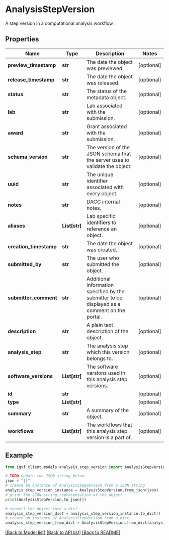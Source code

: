 # AnalysisStepVersion

A step version in a computational analysis workflow.

## Properties

Name | Type | Description | Notes
------------ | ------------- | ------------- | -------------
**preview_timestamp** | **str** | The date the object was previewed. | [optional] 
**release_timestamp** | **str** | The date the object was released. | [optional] 
**status** | **str** | The status of the metadata object. | [optional] 
**lab** | **str** | Lab associated with the submission. | [optional] 
**award** | **str** | Grant associated with the submission. | [optional] 
**schema_version** | **str** | The version of the JSON schema that the server uses to validate the object. | [optional] 
**uuid** | **str** | The unique identifier associated with every object. | [optional] 
**notes** | **str** | DACC internal notes. | [optional] 
**aliases** | **List[str]** | Lab specific identifiers to reference an object. | [optional] 
**creation_timestamp** | **str** | The date the object was created. | [optional] 
**submitted_by** | **str** | The user who submitted the object. | [optional] 
**submitter_comment** | **str** | Additional information specified by the submitter to be displayed as a comment on the portal. | [optional] 
**description** | **str** | A plain text description of the object. | [optional] 
**analysis_step** | **str** | The analysis step which this version belongs to. | [optional] 
**software_versions** | **List[str]** | The software versions used in this analysis step versions. | [optional] 
**id** | **str** |  | [optional] 
**type** | **List[str]** |  | [optional] 
**summary** | **str** | A summary of the object. | [optional] 
**workflows** | **List[str]** | The workflows that this analysis step version is a part of. | [optional] 

## Example

```python
from igvf_client.models.analysis_step_version import AnalysisStepVersion

# TODO update the JSON string below
json = "{}"
# create an instance of AnalysisStepVersion from a JSON string
analysis_step_version_instance = AnalysisStepVersion.from_json(json)
# print the JSON string representation of the object
print(AnalysisStepVersion.to_json())

# convert the object into a dict
analysis_step_version_dict = analysis_step_version_instance.to_dict()
# create an instance of AnalysisStepVersion from a dict
analysis_step_version_from_dict = AnalysisStepVersion.from_dict(analysis_step_version_dict)
```
[[Back to Model list]](../README.md#documentation-for-models) [[Back to API list]](../README.md#documentation-for-api-endpoints) [[Back to README]](../README.md)


